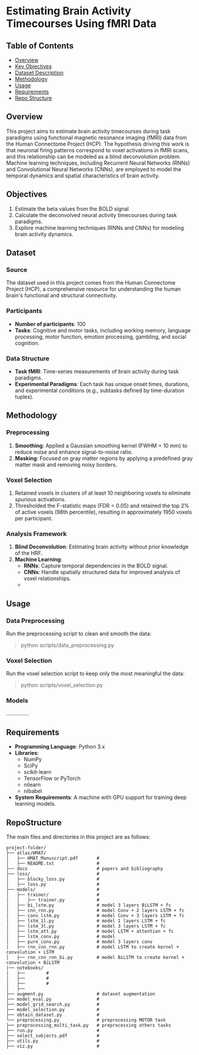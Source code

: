 # Estimating Brain Activity Timecourses Using fMRI Data

## Table of Contents
- [Overview](#overview)
- [Key Objectives](#Objectives)
- [Dataset Description](#Dataset)
- [Methodology](#Methodology)
- [Usage](#usage)
- [Requirements](Requirements)
- [Repo Structure](#RepoStructure)


## Overview
This project aims to estimate brain activity timecourses during task paradigms using functional magnetic resonance imaging (fMRI) data from the Human Connectome Project (HCP). The hypothesis driving this work is that neuronal firing patterns correspond to voxel activations in fMRI scans, and this relationship can be modeled as a blind deconvolution problem. Machine learning techniques, including Recurrent Neural Networks (RNNs) and Convolutional Neural Networks (CNNs), are employed to model the temporal dynamics and spatial characteristics of brain activity.

## Objectives
1. Estimate the beta values from the BOLD signal
2. Calculate the deconvolved neural activity timecourses during task paradigms.
3. Explore machine learning techniques (RNNs and CNNs) for modeling brain activity dynamics.

## Dataset
### Source
The dataset used in this project comes from the Human Connectome Project (HCP), a comprehensive resource for understanding the human brain's functional and structural connectivity.

### Participants
- **Number of participants**: 100
- **Tasks**: Cognitive and motor tasks, including working memory, language processing, motor function, emotion processing, gambling, and social cognition.

### Data Structure
- **Task fMRI**: Time-series measurements of brain activity during task paradigms.
- **Experimental Paradigms**: Each task has unique onset times, durations, and experimental conditions (e.g., subtasks defined by time-duration tuples).

## Methodology
### Preprocessing
1. **Smoothing**: Applied a Gaussian smoothing kernel (FWHM = 10 mm) to reduce noise and enhance signal-to-noise ratio.
2. **Masking**: Focused on gray matter regions by applying a predefined gray matter mask and removing noisy borders.

### Voxel Selection
1. Retained voxels in clusters of at least 10 neighboring voxels to eliminate spurious activations.
2. Thresholded the F-statistic maps (FDR = 0.05) and retained the top 2% of active voxels (98th percentile), resulting in approximately 1950 voxels per participant.

### Analysis Framework
1. **Blind Deconvolution**: Estimating brain activity without prior knowledge of the HRF.
2. **Machine Learning**:
   - **RNNs**: Capture temporal dependencies in the BOLD signal.
   - **CNNs**: Handle spatially structured data for improved analysis of voxel relationships.
   - 
## Usage
### Data Preprocessing
Run the preprocessing script to clean and smooth the data:
> python scripts/data_preprocessing.py

### Voxel Selection
Run the voxel selection script to keep only the most meaningful the data:

> python scripts/voxel_selection.py

### Models

...............


## Requirements
- **Programming Language**: Python 3.x
- **Libraries**:
  - NumPy
  - SciPy
  - scikit-learn
  - TensorFlow or PyTorch
  - nilearn
  - nibabel
- **System Requirements**: A machine with GPU support for training deep learning models.


## RepoStructure
The main files and directories in this project are as follows:
```plaintext
project-folder/
├── atlas/HMAT/
│   ├── HMAT_Manuscript.pdf       # 
│   ├── README.txt                # 
├── docs                          # papers and bibliography
├── loss/                         #
│   ├── blocky_loss.py            # 
│   ├── loss.py                   #
├── models/                       #
│   ├── trainer/                  #
|   │   ├── trainer.py            # 
│   ├── bi_lstm.py                # model 3 layers BiLSTM + fc 
│   ├── cnn_rnn.py                # model Conv + 2 layers LSTM + fc
|   ├── conv_lstm.py              # model Conv + 3 layers LSTM + fc
│   ├── lstm_1l.py                # model 1 layers LSTM + fc
|   ├── lstm_3l.py                # model 3 layers LSTM + fc
│   ├── lstm_att.py               # model LSTM + attention + fc
|   ├── lstm_conv.py              # model 
│   ├── pure_conv.py              # model 3 layers conv
|   ├── rnn_cnn_rnn.py            # model LSTM to create kernel + convolution + LSTM
│   ├── rnn_cnn_rnn_bi.py         # model BiLSTM to create kernel + convolution + BiLSTM
|── notebooks/
|   ├──        # 
│   ├──        #
|   ├──        # 
│   ├──  
├── augment.py                    # dataset augmentation
├── model_eval.py                 # 
├── model_grid_search.py          # 
├── model_selection.py            # 
├── obtain_dataset.py             # 
└── preprocessing.py              # preprocessing MOTOR task
├── preprocessing_multi_task.py   # preprocessing others tasks
├── run.py                        # 
├── select_subjects.pdf           # 
├── utils.py                      # 
├── viz.py                        #

